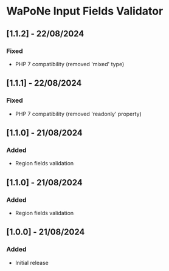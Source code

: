 # WaPoNe Input Fields Validator

## [1.1.2] - 22/08/2024
### Fixed
- PHP 7 compatibility (removed 'mixed' type)

## [1.1.1] - 22/08/2024
### Fixed
- PHP 7 compatibility (removed 'readonly' property)

## [1.1.0] - 21/08/2024
### Added
- Region fields validation

## [1.1.0] - 21/08/2024
### Added
- Region fields validation

## [1.0.0] - 21/08/2024
### Added
- Initial release
